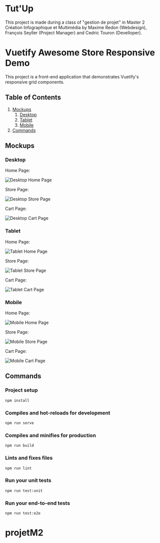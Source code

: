 # Tut'Up

This project is made during a class of "gestion de projet" in Master 2 Création Infographique et Multimédia by Maxime Redon (Webdesign), François Seyller (Project Manager) and Cedric Touron (Develloper).

# Vuetify Awesome Store Responsive Demo

This project is a front-end application that demonstrates Vuetify's responsive grid components.

## Table of Contents

1. [Mockups](#mockups)
    1. [Desktop](#desktop)
    1. [Tablet](#tablet)
    1. [Mobile](#mobile)
1. [Commands](#commands)

## Mockups

### Desktop

<p>Home Page:</p>
<img src="mockups/desktop_home.png" alt="Desktop Home Page">

<p>Store Page:</p>
<img src="mockups/desktop_store.png" alt="Desktop Store Page">

<p>Cart Page:</p>
<img src="mockups/desktop_cart.png" alt="Desktop Cart Page">

### Tablet

<p>Home Page:</p>
<img src="mockups/tablet_home.png" alt="Tablet Home Page">

<p>Store Page:</p>
<img src="mockups/tablet_store.png" alt="Tablet Store Page">

<p>Cart Page:</p>
<img src="mockups/tablet_cart.png" alt="Tablet Cart Page">

### Mobile

<p>Home Page:</p>
<img src="mockups/phone_home_and_menu.png" alt="Mobile Home Page">

<p>Store Page:</p>
<img src="mockups/phone_store.png" alt="Mobile Store Page">

<p>Cart Page:</p>
<img src="mockups/phone_cart.png" alt="Mobile Cart Page">

## Commands

### Project setup
```
npm install
```

### Compiles and hot-reloads for development
```
npm run serve
```

### Compiles and minifies for production
```
npm run build
```

### Lints and fixes files
```
npm run lint
```

### Run your unit tests
```
npm run test:unit
```

### Run your end-to-end tests
```
npm run test:e2e
```
# projetM2
